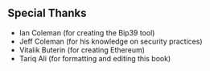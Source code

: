 ## Special Thanks
- Ian Coleman (for creating the Bip39 tool)
- Jeff Coleman (for his knowledge on security practices)
- Vitalik Buterin (for creating Ethereum)
- Tariq Ali (for formatting and editing this book)